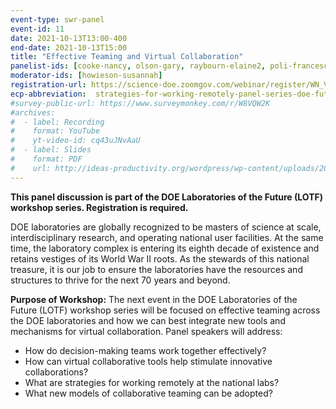```yaml
---
event-type: swr-panel
event-id: 11
date: 2021-10-13T13:00-400
end-date: 2021-10-13T15:00
title: "Effective Teaming and Virtual Collaboration"
panelist-ids: [cooke-nancy, olson-gary, raybourn-elaine2, poli-francesca]
moderator-ids: [howieson-susannah]
registration-url: https://science-doe.zoomgov.com/webinar/register/WN_VSDAJ903Q-CtGXWj76VLUA
ecp-abbreviation:  strategies-for-working-remotely-panel-series-doe-future-labs
#survey-public-url: https://www.surveymonkey.com/r/W8VQW2K
#archives:
#  - label: Recording
#    format: YouTube
#    yt-video-id: cq43uJNvAaU
#  - label: Slides
#    format: PDF
#    url: http://ideas-productivity.org/wordpress/wp-content/uploads/2021/03/swr008-creativity.pdf
---
```

**This panel discussion is part of the DOE Laboratories of the Future (LOTF) workshop series. Registration is required.**

DOE laboratories are globally recognized to be masters of science at scale, interdisciplinary research, and operating national user facilities. At the same time, the laboratory complex is entering its eighth decade of existence and retains vestiges of its World War II roots. As the stewards of this national treasure, it is our job to ensure the laboratories have the resources and structures to thrive for the next 70 years and beyond.

**Purpose of Workshop:** The next event in the DOE Laboratories of the Future (LOTF) workshop series will be focused on effective teaming across the DOE laboratories and how we can best integrate new tools and mechanisms for virtual collaboration. Panel speakers will address:

* How do decision-making teams work together effectively?
* How can virtual collaborative tools help stimulate innovative collaborations?
* What are strategies for working remotely at the national labs?
* What new models of collaborative teaming can be adopted?

